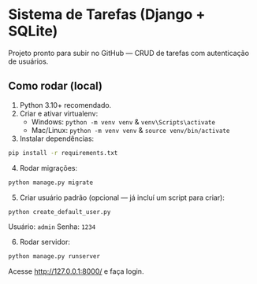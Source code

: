 # Sistema de Tarefas (Django + SQLite)

Projeto pronto para subir no GitHub — CRUD de tarefas com autenticação de usuários.

## Como rodar (local)

1. Python 3.10+ recomendado.
2. Criar e ativar virtualenv:
   - Windows: `python -m venv venv` & `venv\Scripts\activate`
   - Mac/Linux: `python -m venv venv` & `source venv/bin/activate`
3. Instalar dependências:
```bash
pip install -r requirements.txt
```
4. Rodar migrações:
```bash
python manage.py migrate
```
5. Criar usuário padrão (opcional — já incluí um script para criar):
```bash
python create_default_user.py
```
Usuário: `admin`
Senha: `1234`

6. Rodar servidor:
```bash
python manage.py runserver
```

Acesse http://127.0.0.1:8000/ e faça login.

